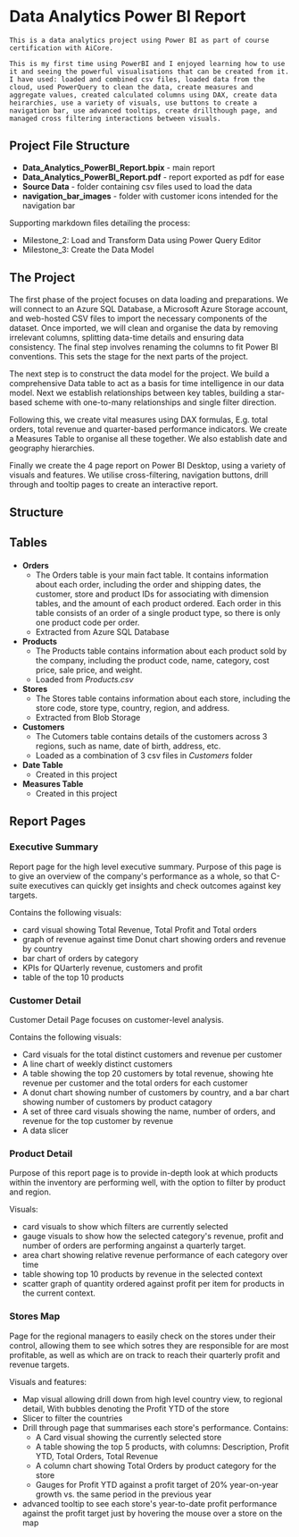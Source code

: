 # Data Analytics Power BI Report

    This is a data analytics project using Power BI as part of course certification with AiCore.

    This is my first time using PowerBI and I enjoyed learning how to use it and seeing the powerful visualisations that can be created from it. I have used: loaded and combined csv files, loaded data from the cloud, used PowerQuery to clean the data, create measures and aggregate values, created calculated columns using DAX, create data heirarchies, use a variety of visuals, use buttons to create a navigation bar, use advanced tooltips, create drillthough page, and managed cross filtering interactions between visuals.

## Project File Structure

- **Data_Analytics_PowerBI_Report.bpix** - main report
- **Data_Analytics_PowerBI_Report.pdf** - report exported as pdf for ease
- **Source Data** - folder containing csv files used to load the data
- **navigation_bar_images** - folder with customer icons intended for the navigation bar

Supporting markdown files detailing the process:
- Milestone_2: Load and Transform Data using Power Query Editor
- Milestone_3: Create the Data Model

## The Project

The first phase of the project focuses on data loading and preparations. We will connect to an Azure SQL Database, a Microsoft Azure Storage account, and web-hosted CSV files to import the necessary components of the dataset. Once imported, we will clean and organise the data by removing irrelevant columns, splitting data-time details and ensuring data consistency. The final step involves renaming the columns to fit Power BI conventions. This sets the stage for the next parts of the project.

The next step is to construct the data model for the project. We build a comprehensive Data table to act as a basis for time intelligence in our data model. Next we establish relationships between key tables, building a star-based scheme with one-to-many relationships and single filter direction.

Following this, we create vital measures using DAX formulas, E.g. total orders, total revenue and quarter-based performance indicators. We create a Measures Table to organise all these together. We also establish date and geography hierarchies.

Finally we create the 4 page report on Power BI Desktop, using a variety of visuals and features. We utilise cross-filtering, navigation buttons, drill through and tooltip pages to create an interactive report.


## Structure

## Tables
#### 
- **Orders**
    - The Orders table is your main fact table. It contains information about each order, including the order and shipping dates, the customer, store and product IDs for associating with dimension tables, and the amount of each product ordered. Each order in this table consists of an order of a single product type, so there is only one product code per order.
    - Extracted from Azure SQL Database
- **Products**
    - The Products table contains information about each product sold by the company, including the product code, name, category, cost price, sale price, and weight.
    - Loaded from *Products.csv*
- **Stores**
    - The Stores table contains information about each store, including the store code, store type, country, region, and address.
    - Extracted from Blob Storage
- **Customers**
    - The Cutomers table contains details of the customers across 3 regions, such as name, date of birth, address, etc.
    - Loaded as a combination of 3 csv files in *Customers* folder
- **Date Table**
    - Created in this project
- **Measures Table**
    - Created in this project


## Report Pages

### Executive Summary
Report page for the high level executive summary. Purpose of this page is to give an overview of the company's performance as a whole, so that C-suite executives can quickly get insights and check outcomes against key targets.

Contains the following visuals:
- card visual showing Total Revenue, Total Profit and Total orders
- graph of revenue against time
Donut chart showing orders and revenue by country
- bar chart of orders by category
- KPIs for QUarterly revenue, customers and profit
- table of the top 10 products

### Customer Detail
Customer Detail Page focuses on customer-level analysis.

Contains the following visuals:
- Card visuals for the total distinct customers and revenue per customer
- A line chart of weekly distinct customers
- A table showing the top 20 customers by total revenue, showing hte revenue per customer and the total orders for each customer
- A donut chart showing number of customers by country, and a bar chart showing number of customers by product catagory
- A set of three card visuals showing the name, number of orders, and revenue for the top customer by revenue
- A data slicer

### Product Detail

Purpose of this report page is to provide in-depth look at which products within the inventory are performing well, with the option to filter by product and region.

Visuals:
- card visuals to show which filters are currently selected
- gauge visuals to show how the selected category's revenue, profit and number of orders are performing angainst a quarterly target.
- area chart showing relative revenue performance of each category over time
- table showing top 10 products by revenue in the selected context
- scatter graph of quantity ordered against profit per item for products in the current context.

### Stores Map

Page for the regional managers to easily check on the stores under their control, allowing them to see which sotres they are responsible for are most profitable, as well as which are on track to reach their quarterly profit and revenue targets.

Visuals and features:
- Map visual allowing drill down from high level country view, to regional detail, With bubbles denoting the Profit YTD of the store
- Slicer to filter the countries
- Drill through page that summarises each store's performance. Contains:
    - A Card visual showing the currently selected store
    - A table showing the top 5 products, with columns: Description, Profit YTD, Total Orders, Total Revenue
    - A column chart showing Total Orders by product category for the store
    - Gauges for Profit YTD against a profit target of 20% year-on-year growth vs. the same period in the previous year
- advanced tooltip to see each store's year-to-date profit performance against the profit target just by hovering the mouse over a store on the map
